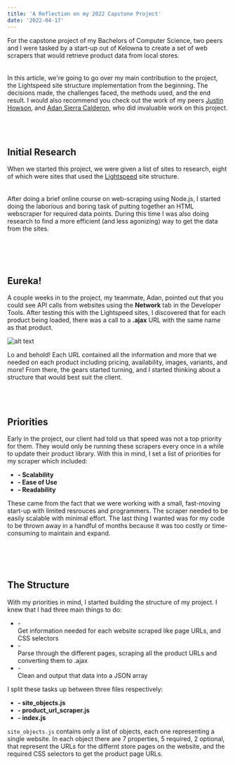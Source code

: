 ```yaml
---
title: 'A Reflection on my 2022 Capstone Project'
date: '2022-04-17'
---
```


For the capstone project of my Bachelors of Computer Science, two peers and I were tasked by a start-up out of Kelowna to create a set of web scrapers that would retrieve product data from local stores.  
<br/>   
In this article, we're going to go over my main contribution to the project, the Lightspeed site structure implementation from the beginning. The decisions made, the challenges faced, the methods used, and the end result. I would also recommend you check out the work of my peers [Justin Howson](https://github.com/justin-howson), and [Adan Sierra Calderon](https://github.com/adancalderon), who did invaluable work on this project.  
<br/>  
<br/>  

## Initial Research
When we started this project, we were given a list of sites to research, eight of which were sites that used the [Lightspeed](https://www.lightspeedhq.com/ecommerce/) site structure.  
<br/>  
After doing a brief online course on web-scraping using Node.js, I started doing the laborious and boring task of putting together an HTML webscraper for required data points. During this time I was also doing research to find a more efficient (and less agonizing) way to get the data from the sites. 
<br/>  
<br/>  
<br/>   

## Eureka!
A couple weeks in to the project, my teammate, Adan, pointed out that you could see API calls from websites using the **Network** tab in the Developer Tools. After testing this with the Lightspeed sites, I discovered that for each product being loaded, there was a call to a **.ajax** URL with the same name as that product.  

![alt text](/images/blog-images/capstone-article/cap-blog1.png)  

Lo and behold! Each URL contained all the information and more that we needed on each product including pricing, availability, images, variants, and more! From there, the gears started turning, and I started thinking about a structure that would best suit the client.  
<br/>  
<br/>  
   
## Priorities
Early in the project, our client had told us that speed was not a top priority for them. They would only be running these scrapers every once in a while to update their product library. With this in mind, I set a list of priorities for my scraper which included:

- **- Scalability**
- **- Ease of Use**
- **- Readability**  

These came from the fact that we were working with a small, fast-moving start-up with limited resrouces and programmers. The scraper needed to be easily scalable with minimal effort. The last thing I wanted was for my code to be thrown away in a handful of months because it was too costly or time-consuming to maintain and expand.
<br/>  
<br/>  
<br/>  

## The Structure
With my priorities in mind, I started building the structure of my project. I knew that I had three main things to do:

- -<br/> Get information needed for each website scraped like page URLs, and CSS selectors
- -<br/> Parse through the different pages, scraping all the product URLs and converting them to .ajax
- -<br/> Clean and output that data into a JSON array

I split these tasks up between three files respectively:

- **- site_objects.js**
- **- product_url_scraper.js**
- **- index.js**

`site_objects.js` contains only a list of objects, each one representing a single website. In each object there are 7 properties, 5 required, 2 optional, that represent the URLs for the differnt store pages on the website, and the required CSS selectors to get the product page URLs.